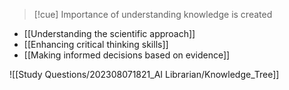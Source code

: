 >[!cue] Importance of understanding knowledge is created

- [[Understanding the scientific approach]]
- [[Enhancing critical thinking skills]]
- [[Making informed decisions based on evidence]]


![[Study Questions/202308071821_AI Librarian/Knowledge_Tree]]